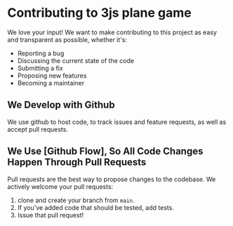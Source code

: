 # Contributing to 3js plane game
We love your input! We want to make contributing to this project as easy and transparent as possible, whether it's:

- Reporting a bug
- Discussing the current state of the code
- Submitting a fix
- Proposing new features
- Becoming a maintainer

## We Develop with Github
We use github to host code, to track issues and feature requests, as well as accept pull requests.

## We Use [Github Flow], So All Code Changes Happen Through Pull Requests
Pull requests are the best way to propose changes to the codebase. We actively welcome your pull requests:

1. clone and create your branch from `main`.
2. If you've added code that should be tested, add tests.
3. Issue that pull request!
